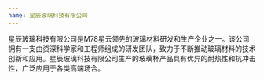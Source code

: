 ```yaml
---
name: 星辰玻璃科技有限公司
---
```

星辰玻璃科技有限公司是M78星云领先的玻璃材料研发和生产企业之一。该公司拥有一支由资深科学家和工程师组成的研发团队，致力于不断推动玻璃材料的技术创新和应用。星辰玻璃科技有限公司生产的玻璃杯产品具有优异的耐热性和抗冲击性，广泛应用于各类高端场合。
